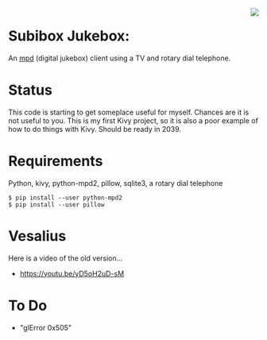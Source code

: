 <img align='right' src='https://github.com/equant/jukebox/raw/master/assets/readme/Television-Telephone-vintage-header.jpg'>

# Subibox Jukebox: 

An [mpd](https://github.com/MusicPlayerDaemon/MPD) (digital jukebox) client using a TV and rotary dial telephone.

# Status

This code is starting to get someplace useful for myself.  Chances are it is
not useful to you.  This is my first Kivy project, so it is also a poor example
of how to do things with Kivy.  Should be ready in 2039.


# Requirements

Python, kivy, python-mpd2, pillow, sqlite3, a rotary dial telephone

````
$ pip install --user python-mpd2
$ pip install --user pillow
````

# Vesalius

Here is a video of the old version...
*  https://youtu.be/yD5oH2uD-sM


# To Do

*  "glError 0x505"
